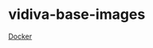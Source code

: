 # vidiva-base-images

[Docker](https://hub.docker.com/repository/docker/xdung24/vidiva-base-images)
